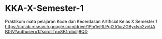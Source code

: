 # KKA-X-Semester-1
Praktikum mata pelajaran Kode dan Kecerdasan Artificial Kelas X Semester 1
https://colab.research.google.com/drive/1Pm1ejRLPgt251orZGByxlv52vvUAB0tV?authuser=1#scrollTo=8B1robdlj8QD
